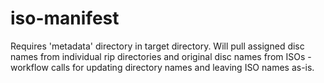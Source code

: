 # iso-manifest

Requires 'metadata' directory in target directory. Will pull assigned disc names from individual rip directories and original disc names from ISOs - workflow calls for updating directory names and leaving ISO names as-is.
